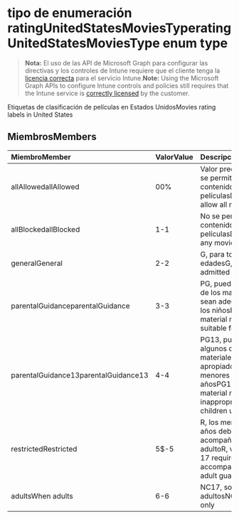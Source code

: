 # <a name="ratingunitedstatesmoviestype-enum-type"></a><span data-ttu-id="13a21-101">tipo de enumeración ratingUnitedStatesMoviesType</span><span class="sxs-lookup"><span data-stu-id="13a21-101">ratingUnitedStatesMoviesType enum type</span></span>

> <span data-ttu-id="13a21-102">**Nota:** El uso de las API de Microsoft Graph para configurar las directivas y los controles de Intune requiere que el cliente tenga la [licencia correcta](https://go.microsoft.com/fwlink/?linkid=839381) para el servicio Intune.</span><span class="sxs-lookup"><span data-stu-id="13a21-102">**Note:** Using the Microsoft Graph APIs to configure Intune controls and policies still requires that the Intune service is [correctly licensed](https://go.microsoft.com/fwlink/?linkid=839381) by the customer.</span></span>

<span data-ttu-id="13a21-103">Etiquetas de clasificación de películas en Estados Unidos</span><span class="sxs-lookup"><span data-stu-id="13a21-103">Movies rating labels in United States</span></span>
## <a name="members"></a><span data-ttu-id="13a21-104">Miembros</span><span class="sxs-lookup"><span data-stu-id="13a21-104">Members</span></span>
|<span data-ttu-id="13a21-105">Miembro</span><span class="sxs-lookup"><span data-stu-id="13a21-105">Member</span></span>|<span data-ttu-id="13a21-106">Valor</span><span class="sxs-lookup"><span data-stu-id="13a21-106">Value</span></span>|<span data-ttu-id="13a21-107">Descripción</span><span class="sxs-lookup"><span data-stu-id="13a21-107">Description</span></span>|
|:---|:---|:---|
|<span data-ttu-id="13a21-108">allAllowed</span><span class="sxs-lookup"><span data-stu-id="13a21-108">allAllowed</span></span>|<span data-ttu-id="13a21-109">0</span><span class="sxs-lookup"><span data-stu-id="13a21-109">0%</span></span>|<span data-ttu-id="13a21-110">Valor predeterminado, se permite todo el contenido de películas</span><span class="sxs-lookup"><span data-stu-id="13a21-110">Default value, allow all movies content</span></span>|
|<span data-ttu-id="13a21-111">allBlocked</span><span class="sxs-lookup"><span data-stu-id="13a21-111">allBlocked</span></span>|<span data-ttu-id="13a21-112">1</span><span class="sxs-lookup"><span data-stu-id="13a21-112">-1</span></span>|<span data-ttu-id="13a21-113">No se permite ningún contenido de películas</span><span class="sxs-lookup"><span data-stu-id="13a21-113">Do not allow any movies content</span></span>|
|<span data-ttu-id="13a21-114">general</span><span class="sxs-lookup"><span data-stu-id="13a21-114">General</span></span>|<span data-ttu-id="13a21-115">2</span><span class="sxs-lookup"><span data-stu-id="13a21-115">-2</span></span>|<span data-ttu-id="13a21-116">G, para todas las edades</span><span class="sxs-lookup"><span data-stu-id="13a21-116">G, all ages admitted</span></span>|
|<span data-ttu-id="13a21-117">parentalGuidance</span><span class="sxs-lookup"><span data-stu-id="13a21-117">parentalGuidance</span></span>|<span data-ttu-id="13a21-118">3</span><span class="sxs-lookup"><span data-stu-id="13a21-118">-3</span></span>|<span data-ttu-id="13a21-119">PG, puede que algunos de los materiales no sean adecuados para los niños</span><span class="sxs-lookup"><span data-stu-id="13a21-119">PG, some material may not be suitable for children</span></span>|
|<span data-ttu-id="13a21-120">parentalGuidance13</span><span class="sxs-lookup"><span data-stu-id="13a21-120">parentalGuidance13</span></span>|<span data-ttu-id="13a21-121">4</span><span class="sxs-lookup"><span data-stu-id="13a21-121">-4</span></span>|<span data-ttu-id="13a21-122">PG13, puede que algunos de los materiales no sean apropiados para menores de 13 años</span><span class="sxs-lookup"><span data-stu-id="13a21-122">PG13, some material may be inappropriate for children under 13</span></span>|
|<span data-ttu-id="13a21-123">restricted</span><span class="sxs-lookup"><span data-stu-id="13a21-123">Restricted</span></span>|<span data-ttu-id="13a21-124">5</span><span class="sxs-lookup"><span data-stu-id="13a21-124">$-5</span></span>|<span data-ttu-id="13a21-125">R, los menores de 17 años deben ir acompañados por un adulto</span><span class="sxs-lookup"><span data-stu-id="13a21-125">R, viewers under 17 require accompanying parent or adult guardian</span></span>|
|<span data-ttu-id="13a21-126">adults</span><span class="sxs-lookup"><span data-stu-id="13a21-126">When adults</span></span>|<span data-ttu-id="13a21-127">6</span><span class="sxs-lookup"><span data-stu-id="13a21-127">-6</span></span>|<span data-ttu-id="13a21-128">NC17, solo para adultos</span><span class="sxs-lookup"><span data-stu-id="13a21-128">NC17, adults only</span></span>|









